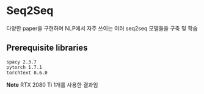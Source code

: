 # Seq2Seq

다양한 paper을 구현하며 NLP에서 자주 쓰이는 여러 seq2seq 모델들을 구축 및 학습

## Prerequisite libraries
```
spacy 2.3.7
pytorch 1.7.1
torchtext 0.6.0
```

**Note**
RTX 2080 Ti 1개를 사용한 결과임
